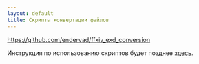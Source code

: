 ```yaml
---
layout: default
title: Скрипты конвертации файлов
---
```


<https://github.com/endervad/ffxiv_exd_conversion>

Инструкция по использованию скриптов будет позднее [здесь](/guide/conversion).